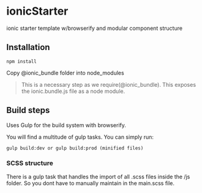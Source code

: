 # ionicStarter
ionic starter template w/browserify and modular component structure

## Installation
```
npm install
```
Copy @ionic_bundle folder into node_modules

> This is a necessary step as we require(@ionic_bundle).
> This exposes the ionic.bundle.js file as a node module.

## Build steps
Uses Gulp for the build system with browserify.

You will find a multitude of gulp tasks. You can simply run:

```
gulp build:dev or gulp build:prod (minified files)
```

### SCSS structure
There is a gulp task that handles the import of all .scss files inside the /js folder. So you dont have to manually maintain in the main.scss file.
